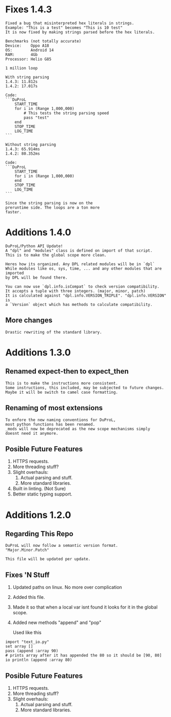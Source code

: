 # Fixes 1.4.3

    Fixed a bug that misinterpreted hex literals in strings.
    Example: "This is a test" becomes "This is 10 test"
    It is now fixed by making strings parsed before the hex literals.

    Benchmarks (not totally accurate)
    Device:    Oppo A18
    OS:        Android 14
    RAM:       4Gb
    Processor: Helio G85

    1 million loop
    
    With string parsing
    1.4.3: 11.812s
    1.4.2: 17.017s
    
    Code:
    ```DuProL
        START_TIME
        for i in (Range 1,000,000)
            # This tests the string parsing speed
            pass "test"
        end
        STOP_TIME
        LOG_TIME
    ```
    
    Without string parsing
    1.4.3: 65.914ms
    1.4.2: 80.352ms
    
    Code:
    ```DuProL
        START_TIME
        for i in (Range 1,000,000)
        end
        STOP_TIME
        LOG_TIME
    ```
    
    Since the string parsing is now on the
    preruntime side. The loops are a ton more
    faster.

# Additions 1.4.0

    DuProL/Python API Update!
    A "dpl" and "modules" class is defined on import of that script.
    This is to make the global scope more clean.

    Heres how its organized. Any DPL related modules will be in `dpl`
    While modules like os, sys, time, ... and any other modules that are imported
    by DPL will be found there.

    You can now use `dpl.info.isCompat` to check version compatibility.
    It accepts a tuple with three integers. (major, minor, patch)
    It is calculated against "dpl.info.VERSION_TRIPLE". "dpl.info.VERSION" is
    a `Version` object which has methods to calculate compatibility.

## More changes

    Drastic rewriting of the standard library.

# Additions 1.3.0

## Renamed expect-then to expect_then

    This is to make the instructions more consistent.
    Some instructions, this included, may be subjected to future changes.
    Maybe it will be switch to camel case formatting.

## Renaming of most extensions

    To enfore the new naming conventions for DuProL,
    most python functions has been renamed.
    _mods will now be deprecated as the new scope mechanisms simply
    doesnt need it anymore.

## Posible Future Features

1. HTTPS requests.
2. More threading stuff?
3. Slight overhauls:
    1. Actual parsing and stuff.
    2. More standard libraries.
4. Built in linting. (Not Sure)
5. Better static typing support.

# Additions 1.2.0

## Regarding This Repo

    DuProL will now follow a semantic version format.
    "Major.Minor.Patch"

    This file will be updated per update.

## Fixes 'N Stuff

1. Updated paths on linux. No more over complication
2. Added this file.
3. Made it so that when a local var isnt found it looks for it
   in the global scope.
4. Added new methods "append" and "pop"

    Used like this 
```
import "text_io.py"
set array []
pass (append :array 90)
# prints array after it has appended the 80 so it should be [90, 80]
io println (append :array 80)
```

## Posible Future Features

1. HTTPS requests.
2. More threading stuff?
3. Slight overhauls:
    1. Actual parsing and stuff.
    2. More standard libraries.
